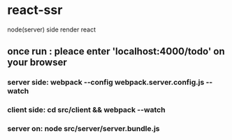 # react-ssr
node(server) side render react

## once run : pleace enter 'localhost:4000/todo' on your browser

### server side:  webpack --config webpack.server.config.js --watch
### client side: cd src/client && webpack --watch
### server on: node src/server/server.bundle.js

